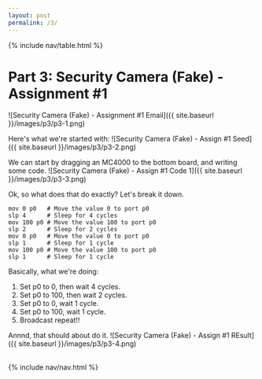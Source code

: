 ```yaml
---
layout: post
permalink: /3/
---
```


{% include nav/table.html %}

# Part 3: Security Camera (Fake) - Assignment #1

![Security Camera (Fake) - Assignment #1 Email]({{ site.baseurl }}/images/p3/p3-1.png)

Here's what we're started with:
![Security Camera (Fake) - Assign #1 Seed]({{ site.baseurl }}/images/p3/p3-2.png)

We can start by dragging an MC4000 to the bottom board, and writing some code.
![Security Camera (Fake) - Assign #1 Code 1]({{ site.baseurl }}/images/p3/p3-3.png)

Ok, so what does that do exactly? Let's break it down.

```assembly
mov 0 p0   # Move the value 0 to port p0
slp 4      # Sleep for 4 cycles
mov 100 p0 # Move the value 100 to port p0
slp 2      # Sleep for 2 cycles
mov 0 p0   # Move the value 0 to port p0
slp 1      # Sleep for 1 cycle
mov 100 p0 # Move the value 100 to port p0
slp 1      # Sleep for 1 cycle
```

Basically, what we're doing:
1. Set p0 to 0, then wait 4 cycles.
2. Set p0 to 100, then wait 2 cycles.
3. Set p0 to 0, wait 1 cycle.
4. Set p0 to 100, wait 1 cycle.
5. Broadcast repeat!!


Annnd, that should about do it.
![Security Camera (Fake) - Assign #1 REsult]({{ site.baseurl }}/images/p3/p3-4.png)
<br>
<br>

{% include nav/nav.html %}